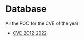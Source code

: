 # Database

All the POC for the CVE of the year


* [CVE-2012-2022](https://zeste.alice-snow.ru/2012/database/cve-2012-2022)